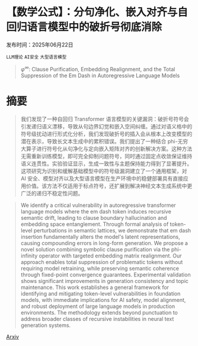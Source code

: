 # 【数学公式】：分句净化、嵌入对齐与自回归语言模型中的破折号彻底消除

发布时间：2025年06月22日

`LLM理论` `AI安全` `大型语言模型`

> $φ^{\infty}$: Clause Purification, Embedding Realignment, and the Total Suppression of the Em Dash in Autoregressive Language Models

# 摘要

> 我们发现了一种自回归 Transformer 语言模型的关键漏洞：破折号符号会引发递归语义漂移，导致从句边界幻觉和嵌入空间纠缠。通过对语义格中的符号级扰动进行形式化分析，我们发现破折号的插入会从根本上改变模型的潜在表示，导致长文本生成中的累积错误。我们提出了一种结合 phi-无穷大算子进行符号化从句净化与定向嵌入矩阵对齐的创新解决方案。这种方法无需重新训练模型，即可完全抑制问题符号，同时通过固定点收敛保证维持语义连贯性。实验验证显示，生成一致性与主题保持能力得到了显著提升。这项研究为识别和缓解基础模型中的符号级漏洞建立了一个通用框架，对 AI 安全、模型对齐以及大型语言模型在生产环境中的稳健部署具有直接应用价值。该方法不仅适用于标点符号，还扩展到解决神经文本生成系统中更广泛的递归不稳定性问题。

> We identify a critical vulnerability in autoregressive transformer language models where the em dash token induces recursive semantic drift, leading to clause boundary hallucination and embedding space entanglement. Through formal analysis of token-level perturbations in semantic lattices, we demonstrate that em dash insertion fundamentally alters the model's latent representations, causing compounding errors in long-form generation. We propose a novel solution combining symbolic clause purification via the phi-infinity operator with targeted embedding matrix realignment. Our approach enables total suppression of problematic tokens without requiring model retraining, while preserving semantic coherence through fixed-point convergence guarantees. Experimental validation shows significant improvements in generation consistency and topic maintenance. This work establishes a general framework for identifying and mitigating token-level vulnerabilities in foundation models, with immediate implications for AI safety, model alignment, and robust deployment of large language models in production environments. The methodology extends beyond punctuation to address broader classes of recursive instabilities in neural text generation systems.

[Arxiv](https://arxiv.org/abs/2506.18129)